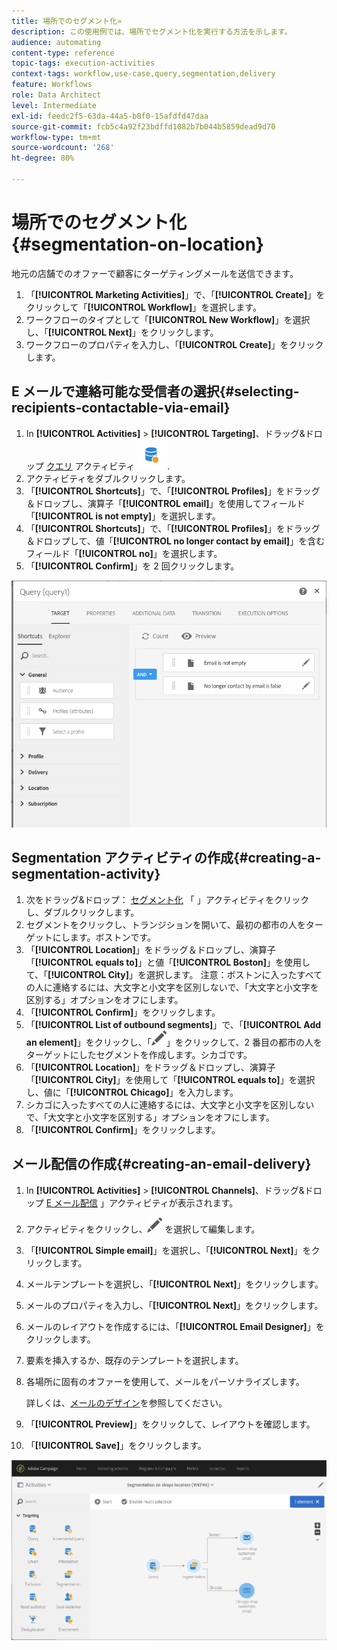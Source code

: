 ```yaml
---
title: 場所でのセグメント化»
description: この使用例では、場所でセグメント化を実行する方法を示します。
audience: automating
content-type: reference
topic-tags: execution-activities
context-tags: workflow,use-case,query,segmentation,delivery
feature: Workflows
role: Data Architect
level: Intermediate
exl-id: feedc2f5-63da-44a5-b8f0-15afdfd47daa
source-git-commit: fcb5c4a92f23bdffd1082b7b044b5859dead9d70
workflow-type: tm+mt
source-wordcount: '268'
ht-degree: 80%

---
```


# 場所でのセグメント化 {#segmentation-on-location}

地元の店舗でのオファーで顧客にターゲティングメールを送信できます。

1. 「**[!UICONTROL Marketing Activities]**」で、「**[!UICONTROL Create]**」をクリックして「**[!UICONTROL Workflow]**」を選択します。
1. ワークフローのタイプとして「**[!UICONTROL New Workflow]**」を選択し、「**[!UICONTROL Next]**」をクリックします。
1. ワークフローのプロパティを入力し、「**[!UICONTROL Create]**」をクリックします。

## E メールで連絡可能な受信者の選択{#selecting-recipients-contactable-via-email}

1. In **[!UICONTROL Activities]** > **[!UICONTROL Targeting]**、ドラッグ&amp;ドロップ [クエリ](../../automating/using/query.md) アクティビティ ![](assets/query.png).
1. アクティビティをダブルクリックします。
1. 「**[!UICONTROL Shortcuts]**」で、「**[!UICONTROL Profiles]**」をドラッグ＆ドロップし、演算子「**[!UICONTROL email]**」を使用してフィールド「**[!UICONTROL is not empty]**」を選択します。
1. 「**[!UICONTROL Shortcuts]**」で、「**[!UICONTROL Profiles]**」をドラッグ＆ドロップして、値「**[!UICONTROL no longer contact by email]**」を含むフィールド「**[!UICONTROL no]**」を選択します。
1. 「**[!UICONTROL Confirm]**」を 2 回クリックします。

![](assets/wf-complement-query.png)

## Segmentation アクティビティの作成{#creating-a-segmentation-activity}

1. 次をドラッグ&amp;ドロップ： [セグメント化](../../automating/using/segmentation.md) 「 」アクティビティをクリックし、ダブルクリックします。
1. セグメントをクリックし、トランジションを開いて、最初の都市の人をターゲットにします。ボストンです。
1. 「**[!UICONTROL Location]**」をドラッグ＆ドロップし、演算子「**[!UICONTROL equals to]**」と値「**[!UICONTROL Boston]**」を使用して、「**[!UICONTROL City]**」を選択します。
注意：ボストンに入ったすべての人に連絡するには、大文字と小文字を区別しないで、「大文字と小文字を区別する」オプションをオフにします。
1. 「**[!UICONTROL Confirm]**」をクリックします。
1. 「**[!UICONTROL List of outbound segments]**」で、「**[!UICONTROL Add an element]**」をクリックし、「![](assets/edit_darkgrey-24px.png)」をクリックして、2 番目の都市の人をターゲットにしたセグメントを作成します。シカゴです。
1. 「**[!UICONTROL Location]**」をドラッグ＆ドロップし、演算子「**[!UICONTROL City]**」を使用して「**[!UICONTROL equals to]**」を選択し、値に「**[!UICONTROL Chicago]**」を入力します。
1. シカゴに入ったすべての人に連絡するには、大文字と小文字を区別しないで、「大文字と小文字を区別する」オプションをオフにします。
1. 「**[!UICONTROL Confirm]**」をクリックします。

## メール配信の作成{#creating-an-email-delivery}

1. In **[!UICONTROL Activities]** > **[!UICONTROL Channels]**、ドラッグ&amp;ドロップ [E メール配信](../../automating/using/email-delivery.md) 」アクティビティが表示されます。
1. アクティビティをクリックし、![](assets/edit_darkgrey-24px.png) を選択して編集します。
1. 「**[!UICONTROL Simple email]**」を選択し、「**[!UICONTROL Next]**」をクリックします。
1. メールテンプレートを選択し、「**[!UICONTROL Next]**」をクリックします。
1. メールのプロパティを入力し、「**[!UICONTROL Next]**」をクリックします。
1. メールのレイアウトを作成するには、「**[!UICONTROL Email Designer]**」をクリックします。
1. 要素を挿入するか、既存のテンプレートを選択します。
1. 各場所に固有のオファーを使用して、メールをパーソナライズします。

   詳しくは、[メールのデザイン](../../designing/using/designing-from-scratch.md#designing-an-email-content-from-scratch)を参照してください。

1. 「**[!UICONTROL Preview]**」をクリックして、レイアウトを確認します。
1. 「**[!UICONTROL Save]**」をクリックします。

![](assets/wf-segmentation-location.png)
